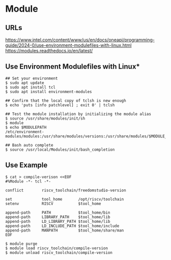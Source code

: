 Module
======

## URLs

https://www.intel.com/content/www/us/en/docs/oneapi/programming-guide/2024-0/use-environment-modulefiles-with-linux.html
https://modules.readthedocs.io/en/latest/

## Use Environment Modulefiles with Linux*

```
## Set your environment
$ sudo apt update
$ sudo apt install tcl
$ sudo apt install environment-modules

## Confirm that the local copy of tclsh is new enough
$ echo 'puts [info patchlevel] ; exit 0' | tclsh

## Test the module installation by initializing the module alias
$ source /usr/share/modules/init/sh
$ module
$ echo $MODULEPATH
/etc/environment-modules/modules:/usr/share/modules/versions:/usr/share/modules/$MODULE_VERSION/modulefiles:/usr/share/modules/modulefiles

## Bash auto complete
$ source /usr/local/Modules/init/bash_completion
```

## Use Example

```
$ cat > compile-verison <<EOF
#%Module -*- tcl -*-

conflict        riscv_toolchain/freedomstudio-version

set             tool_home       /opt/riscv/toolchain
setenv          RISCV           $tool_home

append-path     PATH            $tool_home/bin
append-path     LIBRARY_PATH    $tool_home/lib
append-path     LD_LIBRARY_PATH $tool_home/lib
append-path     LD_INCLUDE_PATH $tool_home/include
append-path     MANPATH         $tool_home/share/man
EOF

$ module purge
$ module load riscv_toolchain/compile-version
$ module unload riscv_toolchain/compile-version
```
